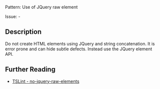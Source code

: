 Pattern: Use of JQuery raw element

Issue: -

## Description

Do not create HTML elements using JQuery and string concatenation. It is
error prone and can hide subtle defects. Instead use the JQuery element API.

## Further Reading

* [TSLint - no-jquery-raw-elements](https://github.com/microsoft/tslint-microsoft-contrib/blob/master/README.md#supported-rules)